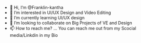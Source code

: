 - 👋 Hi, I’m @Franklin-kantha
- 👀 I’m interested in UI/UX Design and Video Editing
- 🌱 I’m currently learning UI/UX design
- 💞️ I’m looking to collaborate on Big Projects of VE and Design 
- 📫 How to reach me? ... You can reach me out from my Scocial media/Linkdin in my Bio

<!---
Franklin-kantha/Franklin-kantha is a ✨ special ✨ repository because its `README.md` (this file) appears on your GitHub profile.
You can click the Preview link to take a look at your changes.
--->
